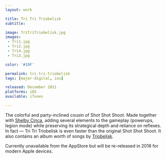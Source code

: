 ```yaml
---
layout: work

title: Tri Tri Triobelisk
subtitle:

image: TriTriTriobelisk.jpg
images:
 - Tri1.jpg
 - Tri2.jpg
 - Tri4.jpg
 - Tri3.jpg

color: '#19F'

permalink: tri-tri-triobelisk
tags: [major-digital, ios]

released: December 2011
platforms: iOS
available: iTunes

---
```


The colorful and party-inclined cousin of Shot Shot Shoot. Made together with [Shelby Cinca](https://twitter.com/catbeatsmusic), adding several elements to the gameplay (powerups, legion mode) while preserving its strategical depth and reliance on reflexes. In fact &mdash; Tri Tri Triobelisk is even faster than the original Shot Shot Shoot. It also contains an album worth of songs by [Triobelisk](https://triobelisk.bandcamp.com).

Currently unavailable from the AppStore but will be re-released in 2018 for modern Apple devices.
